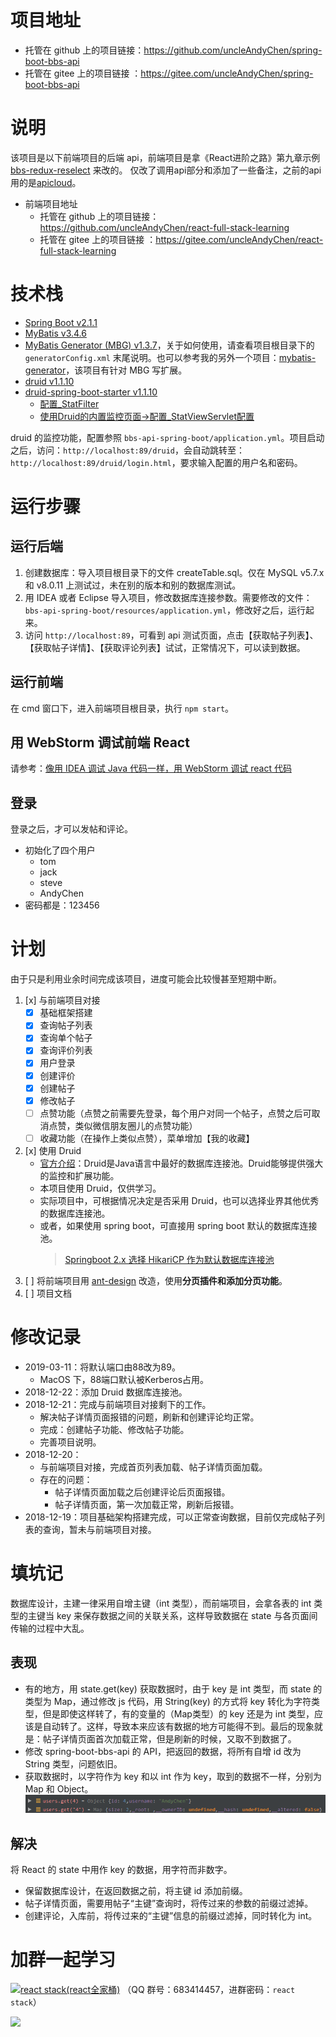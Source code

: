# 项目地址
* 托管在 github 上的项目链接：https://github.com/uncleAndyChen/spring-boot-bbs-api
* 托管在 gitee 上的项目链接 ：https://gitee.com/uncleAndyChen/spring-boot-bbs-api

# 说明
该项目是以下前端项目的后端 api，前端项目是拿《React进阶之路》第九章示例 [bbs-redux-reselect](https://github.com/xuchaobei/react-book/tree/master/chapter-09/bbs-redux-reselect) 来改的。
仅改了调用api部分和添加了一些备注，之前的api用的是[apicloud](https://d.apicloud.com/mcm/api)。

- 前端项目地址
    - 托管在 github 上的项目链接：https://github.com/uncleAndyChen/react-full-stack-learning
    - 托管在 gitee 上的项目链接 ：https://gitee.com/uncleAndyChen/react-full-stack-learning

# 技术栈
- [Spring Boot v2.1.1](https://github.com/spring-projects/spring-boot)
- [MyBatis v3.4.6](https://github.com/mybatis/mybatis-3)
- [MyBatis Generator (MBG) v1.3.7](https://github.com/mybatis/generator)，关于如何使用，请查看项目根目录下的 `generatorConfig.xml` 末尾说明。也可以参考我的另外一个项目：[mybatis-generator](https://github.com/uncleAndyChen/mybatis-generator)，该项目有针对 MBG 写扩展。
- [druid v1.1.10](https://github.com/alibaba/druid)
- [druid-spring-boot-starter v1.1.10](https://github.com/alibaba/druid/tree/master/druid-spring-boot-starter)
    - [配置_StatFilter](https://github.com/alibaba/druid/wiki/配置_StatFilter)
    - [使用Druid的内置监控页面->配置_StatViewServlet配置](https://github.com/alibaba/druid/wiki/配置_StatViewServlet配置)

druid 的监控功能，配置参照 `bbs-api-spring-boot/application.yml`。项目启动之后，访问：`http://localhost:89/druid`，会自动跳转至：`http://localhost:89/druid/login.html`，要求输入配置的用户名和密码。

# 运行步骤
## 运行后端
1. 创建数据库：导入项目根目录下的文件 createTable.sql。仅在 MySQL v5.7.x 和 v8.0.11 上测试过，未在别的版本和别的数据库测试。
1. 用 IDEA 或者 Eclipse 导入项目，修改数据库连接参数。需要修改的文件：`bbs-api-spring-boot/resources/application.yml`，修改好之后，运行起来。
1. 访问 `http://localhost:89`，可看到 api 测试页面，点击【获取帖子列表】、【获取帖子详情】、【获取评论列表】试试，正常情况下，可以读到数据。

## 运行前端
在 cmd 窗口下，进入前端项目根目录，执行 `npm start`。

## 用 WebStorm 调试前端 React 
请参考：[像用 IDEA 调试 Java 代码一样，用 WebStorm 调试 react 代码](https://www.lovesofttech.com/react/JetBrainsIDESupport)

## 登录
登录之后，才可以发帖和评论。
- 初始化了四个用户
    - tom
    - jack
    - steve
    - AndyChen
- 密码都是：123456

# 计划
由于只是利用业余时间完成该项目，进度可能会比较慢甚至短期中断。
1. [x] 与前端项目对接
    - [x] 基础框架搭建
    - [x] 查询帖子列表
    - [x] 查询单个帖子
    - [x] 查询评价列表
    - [x] 用户登录
    - [x] 创建评价
    - [x] 创建帖子
    - [x] 修改帖子
    - [ ] 点赞功能（点赞之前需要先登录，每个用户对同一个帖子，点赞之后可取消点赞，类似微信朋友圈儿的点赞功能）
    - [ ] 收藏功能（在操作上类似点赞），菜单增加【我的收藏】
1. [x] 使用 Druid
    - [官方介绍](https://github.com/alibaba/druid/wiki/常见问题)：Druid是Java语言中最好的数据库连接池。Druid能够提供强大的监控和扩展功能。
    - 本项目使用 Druid，仅供学习。
    - 实际项目中，可根据情况决定是否采用 Druid，也可以选择业界其他优秀的数据库连接池。
    - 或者，如果使用 spring boot，可直接用 spring boot 默认的数据库连接池。
        > [Springboot 2.x 选择 HikariCP 作为默认数据库连接池](https://blog.csdn.net/zxl315/article/details/80420688)
1. [ ] 将前端项目用 [ant-design](https://github.com/ant-design/ant-design) 改造，使用**分页插件和添加分页功能**。
1. [ ] 项目文档

# 修改记录
- 2019-03-11：将默认端口由88改为89。
    - MacOS 下，88端口默认被Kerberos占用。
- 2018-12-22：添加 Druid 数据库连接池。
- 2018-12-21：完成与前端项目对接剩下的工作。
    - 解决帖子详情页面报错的问题，刷新和创建评论均正常。
    - 完成：创建帖子功能、修改帖子功能。
    - 完善项目说明。
- 2018-12-20：
    - 与前端项目对接，完成首页列表加载、帖子详情页面加载。
    - 存在的问题：
        - 帖子详情页面加载之后创建评论后页面报错。
        - 帖子详情页面，第一次加载正常，刷新后报错。
- 2018-12-19：项目基础架构搭建完成，可以正常查询数据，目前仅完成帖子列表的查询，暂未与前端项目对接。

# 填坑记
数据库设计，主建一律采用自增主键（int 类型），而前端项目，会拿各表的 int 类型的主键当 key 来保存数据之间的关联关系，这样导致数据在 state 与各页面间传输的过程中大乱。

## 表现
- 有的地方，用 state.get(key) 获取数据时，由于 key 是 int 类型，而 state 的类型为 Map，通过修改 js 代码，用 String(key) 的方式将 key 转化为字符类型，但是即使这样转了，有的变量的（Map类型）的 key 还是为 int 类型，应该是自动转了。这样，导致本来应该有数据的地方可能得不到。最后的现象就是：帖子详情页面首次加载正常，但是刷新的时候，又取不到数据了。
- 修改 spring-boot-bbs-api 的 API，把返回的数据，将所有自增 id 改为 String 类型，问题依旧。
- 获取数据时，以字符作为 key 和以 int 作为 key，取到的数据不一样，分别为 Map 和 Object。
![](./bbs-api-spring-boot/src/main/resources/static/img/reactGet.png)

## 解决
将 React 的 state 中用作 key 的数据，用字符而非数字。
- 保留数据库设计，在返回数据之前，将主键 id 添加前缀。
- 帖子详情页面，需要用帖子“主键”查询时，将传过来的参数的前缀过滤掉。
- 创建评论，入库前，将传过来的“主键”信息的前缀过滤掉，同时转化为 int。

# 加群一起学习
<a target="_blank" href="//shang.qq.com/wpa/qunwpa?idkey=bdff785e1413e413a8f88187c9807306893951282103fad3b3080f05e829bd7b"><img border="0" src="https://github.com/uncleAndyChen/react-full-stack-learning/raw/master/doc/images/qqGroup.png" alt="react stack(react全家桶)" title="react stack(react全家桶)"></a>
（QQ 群号：683414457，进群密码：`react stack`）

![](https://www.lovesofttech.com/img/react/reactStackLearning.png)
